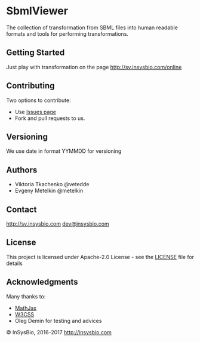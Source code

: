 # SbmlViewer
The collection of transformation from SBML files into human readable formats and tools for performing transformations.

## Getting Started

Just play with transformation on the page http://sv.insysbio.com/online

## Contributing

Two options to contribute: 
 - Use [Issues page](https://github.com/insysbio/SbmlViewer/issues)
 - Fork and pull requests to us.

## Versioning

We use date in format YYMMDD for versioning

## Authors

- Viktoria Tkachenko @vetedde
- Evgeny Metelkin @metelkin

## Contact

http://sv.insysbio.com
dev@insysbio.com

## License

This project is licensed under Apache-2.0 License - see the [LICENSE](LICENSE) file for details

## Acknowledgments

Many thanks to:
* [MathJax](https://www.mathjax.org/)
* [W3CSS](https://www.w3schools.com/w3css/)
* Oleg Demin for testing and advices

© InSysBio, 2016-2017
http://insysbio.com
